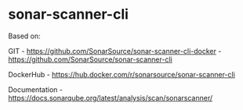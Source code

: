 # sonar-scanner-cli

Based on: 

GIT - https://github.com/SonarSource/sonar-scanner-cli-docker
    - https://github.com/SonarSource/sonar-scanner-cli

DockerHub - https://hub.docker.com/r/sonarsource/sonar-scanner-cli

Documentation - https://docs.sonarqube.org/latest/analysis/scan/sonarscanner/
